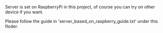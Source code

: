 Server is set on RaspberryPi in this project, of course you can try on other device if you want.

Please follow the guide in 'server_based_on_raspberry_guide.txt' under this floder.
